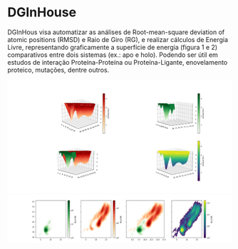 # DGInHouse

DGInHous visa automatizar as análises de Root-mean-square deviation of atomic positions (RMSD) e Raio de Giro (RG), e realizar cálculos de Energia Livre, representando graficamente a superfície de energia (figura 1 e 2) comparativos entre dois sistemas (ex.: apo e holo). Podendo ser útil em estudos de interação Proteína-Proteína ou Proteína-Ligante, enovelamento proteico, mutações, dentre outros. 

![Figura 1](https://github.com/anchieta-oliveira/DGInHouse/blob/dev/documentation/fig1.png)
![Figura 2](https://github.com/anchieta-oliveira/DGInHouse/blob/dev/documentation/fig2.png)
